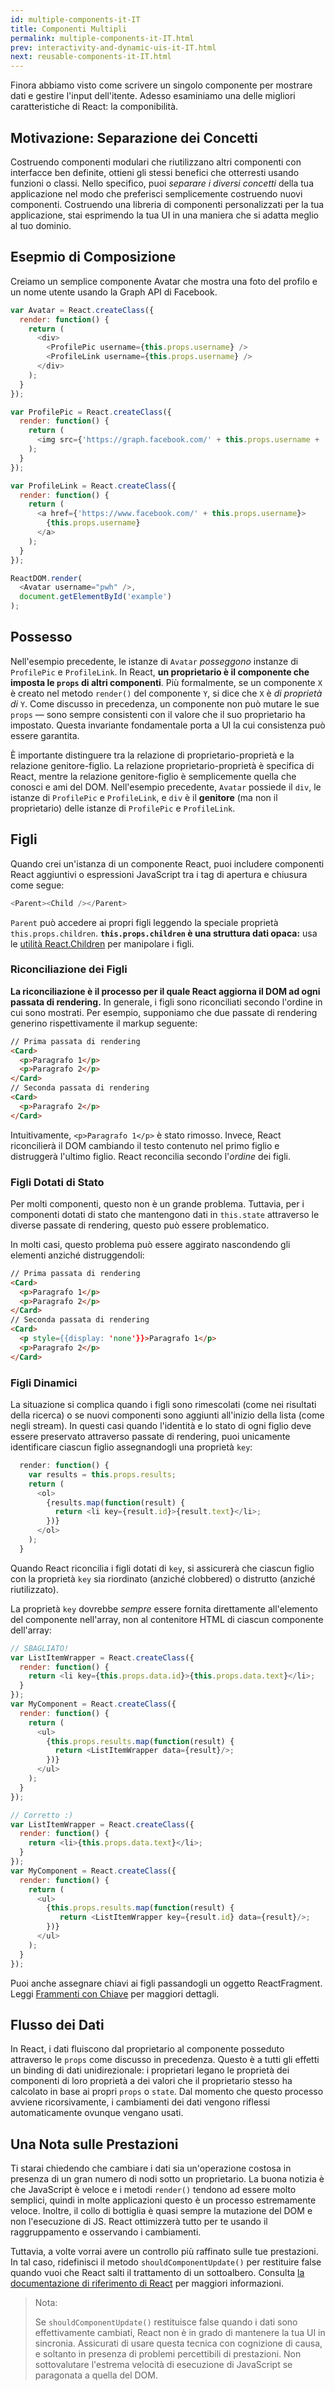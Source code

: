 ```yaml
---
id: multiple-components-it-IT
title: Componenti Multipli
permalink: multiple-components-it-IT.html
prev: interactivity-and-dynamic-uis-it-IT.html
next: reusable-components-it-IT.html
---
```


Finora abbiamo visto come scrivere un singolo componente per mostrare dati e gestire l'input dell'itente. Adesso esaminiamo una delle migliori caratteristiche di React: la componibilità.


## Motivazione: Separazione dei Concetti

Costruendo componenti modulari che riutilizzano altri componenti con interfacce ben definite, ottieni gli stessi benefici che otterresti usando funzioni o classi. Nello specifico, puoi *separare i diversi concetti* della tua applicazione nel modo che preferisci semplicemente costruendo nuovi componenti. Costruendo una libreria di componenti personalizzati per la tua applicazione, stai esprimendo la tua UI in una maniera che si adatta meglio al tuo dominio.


## Esepmio di Composizione

Creiamo un semplice componente Avatar che mostra una foto del profilo e un nome utente usando la Graph API di Facebook.

```javascript
var Avatar = React.createClass({
  render: function() {
    return (
      <div>
        <ProfilePic username={this.props.username} />
        <ProfileLink username={this.props.username} />
      </div>
    );
  }
});

var ProfilePic = React.createClass({
  render: function() {
    return (
      <img src={'https://graph.facebook.com/' + this.props.username + '/picture'} />
    );
  }
});

var ProfileLink = React.createClass({
  render: function() {
    return (
      <a href={'https://www.facebook.com/' + this.props.username}>
        {this.props.username}
      </a>
    );
  }
});

ReactDOM.render(
  <Avatar username="pwh" />,
  document.getElementById('example')
);
```


## Possesso

Nell'esempio precedente, le istanze di `Avatar` *posseggono* instanze di `ProfilePic` e `ProfileLink`. In React, **un proprietario è il componente che imposta le `props` di altri componenti**. Più formalmente, se un componente `X` è creato nel metodo `render()` del componente `Y`, si dice che `X` è *di proprietà di* `Y`. Come discusso in precedenza, un componente non può mutare le sue `props` — sono sempre consistenti con il valore che il suo proprietario ha impostato. Questa invariante fondamentale porta a UI la cui consistenza può essere garantita.

È importante distinguere tra la relazione di proprietario-proprietà e la relazione genitore-figlio. La relazione proprietario-proprietà è specifica di React, mentre la relazione genitore-figlio è semplicemente quella che conosci e ami del DOM. Nell'esempio precedente, `Avatar` possiede il `div`, le istanze di `ProfilePic` e `ProfileLink`, e `div` è il **genitore** (ma non il proprietario) delle istanze di `ProfilePic` e `ProfileLink`.


## Figli

Quando crei un'istanza di un componente React, puoi includere componenti React aggiuntivi o espressioni JavaScript tra i tag di apertura e chiusura come segue:

```javascript
<Parent><Child /></Parent>
```

`Parent` può accedere ai propri figli leggendo la speciale proprietà `this.props.children`. **`this.props.children` è una struttura dati opaca:** usa le [utilità React.Children](/react/docs/top-level-api.html#react.children) per manipolare i figli.


### Riconciliazione dei Figli

**La riconciliazione è il processo per il quale React aggiorna il DOM ad ogni passata di rendering.** In generale, i figli sono riconciliati secondo l'ordine in cui sono mostrati. Per esempio, supponiamo che due passate di rendering generino rispettivamente il markup seguente:

```html
// Prima passata di rendering
<Card>
  <p>Paragrafo 1</p>
  <p>Paragrafo 2</p>
</Card>
// Seconda passata di rendering
<Card>
  <p>Paragrafo 2</p>
</Card>
```

Intuitivamente, `<p>Paragrafo 1</p>` è stato rimosso. Invece, React riconcilierà il DOM cambiando il testo contenuto nel primo figlio e distruggerà l'ultimo figlio. React reconcilia secondo l'*ordine* dei figli.


### Figli Dotati di Stato

Per molti componenti, questo non è un grande problema. Tuttavia, per i componenti dotati di stato che mantengono dati in `this.state` attraverso le diverse passate di rendering, questo può essere problematico.

In molti casi, questo problema può essere aggirato nascondendo gli elementi anziché distruggendoli:

```html
// Prima passata di rendering
<Card>
  <p>Paragrafo 1</p>
  <p>Paragrafo 2</p>
</Card>
// Seconda passata di rendering
<Card>
  <p style={{display: 'none'}}>Paragrafo 1</p>
  <p>Paragrafo 2</p>
</Card>
```


### Figli Dinamici

La situazione si complica quando i figli sono rimescolati (come nei risultati della ricerca) o se nuovi componenti sono aggiunti all'inizio della lista (come negli stream). In questi casi quando l'identità e lo stato di ogni figlio deve essere preservato attraverso passate di rendering, puoi unicamente identificare ciascun figlio assegnandogli una proprietà `key`:

```javascript
  render: function() {
    var results = this.props.results;
    return (
      <ol>
        {results.map(function(result) {
          return <li key={result.id}>{result.text}</li>;
        })}
      </ol>
    );
  }
```

Quando React riconcilia i figli dotati di `key`, si assicurerà che ciascun figlio con la proprietà `key` sia riordinato (anziché  clobbered) o distrutto (anziché riutilizzato).

La proprietà `key` dovrebbe *sempre* essere fornita direttamente all'elemento del componente nell'array, non al contenitore HTML di ciascun componente dell'array:

```javascript
// SBAGLIATO!
var ListItemWrapper = React.createClass({
  render: function() {
    return <li key={this.props.data.id}>{this.props.data.text}</li>;
  }
});
var MyComponent = React.createClass({
  render: function() {
    return (
      <ul>
        {this.props.results.map(function(result) {
          return <ListItemWrapper data={result}/>;
        })}
      </ul>
    );
  }
});
```
```javascript
// Corretto :)
var ListItemWrapper = React.createClass({
  render: function() {
    return <li>{this.props.data.text}</li>;
  }
});
var MyComponent = React.createClass({
  render: function() {
    return (
      <ul>
        {this.props.results.map(function(result) {
           return <ListItemWrapper key={result.id} data={result}/>;
        })}
      </ul>
    );
  }
});
```

Puoi anche assegnare chiavi ai figli passandogli un oggetto ReactFragment. Leggi [Frammenti con Chiave](create-fragment.html) per maggiori dettagli.

## Flusso dei Dati

In React, i dati fluiscono dal proprietario al componente posseduto attraverso le `props` come discusso in precedenza. Questo è a tutti gli effetti un binding di dati unidirezionale: i proprietari legano le proprietà dei componenti di loro proprietà a dei valori che il proprietario stesso ha calcolato in base ai propri `props` o `state`. Dal momento che questo processo avviene ricorsivamente, i cambiamenti dei dati vengono riflessi automaticamente ovunque vengano usati.


## Una Nota sulle Prestazioni

Ti starai chiedendo che cambiare i dati sia un'operazione costosa in presenza di un gran numero di nodi sotto un proprietario. La buona notizia è che JavaScript è veloce e i metodi `render()` tendono ad essere molto semplici, quindi in molte applicazioni questo è un processo estremamente veloce. Inoltre, il collo di bottiglia è quasi sempre la mutazione del DOM e non l'esecuzione di JS. React ottimizzerà tutto per te usando il raggruppamento e osservando i cambiamenti.

Tuttavia, a volte vorrai avere un controllo più raffinato sulle tue prestazioni. In tal caso, ridefinisci il metodo `shouldComponentUpdate()` per restituire false quando vuoi che React salti il trattamento di un sottoalbero. Consulta [la documentazione di riferimento di React](/react/docs/component-specs.html) per maggiori informazioni.

> Nota:
>
> Se `shouldComponentUpdate()` restituisce false quando i dati sono effettivamente cambiati, React non è in grado di mantenere la tua UI in sincronia. Assicurati di usare questa tecnica con cognizione di causa, e soltanto in presenza di problemi percettibili di prestazioni. Non sottovalutare l'estrema velocità di esecuzione di JavaScript se paragonata a quella del DOM.
